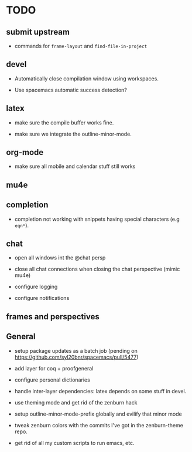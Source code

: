 TODO
====

## submit upstream

* commands for `frame-layout` and `find-file-in-project`

## devel

* Automatically close compilation window using workspaces.

* Use spacemacs automatic success detection?


## latex

* make sure the compile buffer works fine.

* make sure we integrate the outline-minor-mode.


## org-mode

* make sure all mobile and calendar stuff still works


## mu4e


## completion

* completion not working with snippets having special characters (e.g `eqn*`).


## chat

* open all windows int the @chat persp

* close all chat connections when closing the chat perspective (mimic mu4e)

* configure logging

* configure notifications


## frames and perspectives


## General

* setup package updates as a batch job (pending on https://github.com/syl20bnr/spacemacs/pull/5477)

* add layer for coq + proofgeneral

* configure personal dictionaries

* handle inter-layer dependencies: latex depends on some stuff in devel.

* use theming mode and get rid of the zenburn hack

* setup outline-minor-mode-prefix globally and evilify that minor mode

* tweak zenburn colors with the commits I've got in the zenburn-theme repo.

* get rid of all my custom scripts to run emacs, etc.


